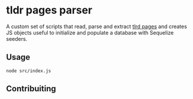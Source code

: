 # tldr pages parser

A custom set of scripts that read, parse and extract [tlrd pages](https://github.com/tldr-pages/tldr) and creates JS objects useful to initialize and populate a database with Sequelize seeders.

## Usage

`node src/index.js`

## Contribuiting


